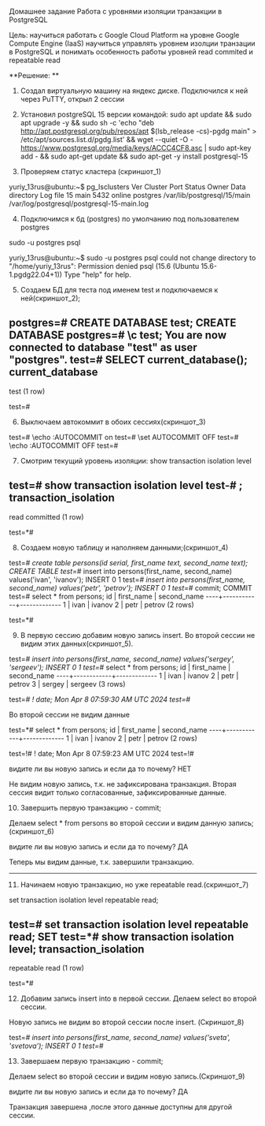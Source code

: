 Домашнее задание
Работа с уровнями изоляции транзакции в PostgreSQL

Цель:
научиться работать с Google Cloud Platform на уровне Google Compute Engine (IaaS)
научиться управлять уровнем изолции транзации в PostgreSQL и понимать особенность работы уровней read commited и repeatable read

**Решение: **

1. Создал виртуальную машину на яндекс диске.
	Подключился к ней через PuTTY, открыл 2 сессии
	
2. Установил postgreSQL 15 версии командой:
sudo apt update && sudo apt upgrade -y && sudo sh -c 'echo "deb http://apt.postgresql.org/pub/repos/apt $(lsb_release -cs)-pgdg main" > /etc/apt/sources.list.d/pgdg.list' && wget --quiet -O - https://www.postgresql.org/media/keys/ACCC4CF8.asc | sudo apt-key add - && sudo apt-get update && sudo apt-get -y install postgresql-15

3. Проверяем статус кластера (скриншот_1)

yuriy_13rus@ubuntu:~$ pg_lsclusters
Ver Cluster Port Status Owner    Data directory              Log file
15  main    5432 online postgres /var/lib/postgresql/15/main /var/log/postgresql/postgresql-15-main.log

4. Подключимся к бд (postgres) по умолчанию под пользователем postgres

sudo -u postgres psql

yuriy_13rus@ubuntu:~$ sudo -u postgres psql
could not change directory to "/home/yuriy_13rus": Permission denied
psql (15.6 (Ubuntu 15.6-1.pgdg22.04+1))
Type "help" for help.

5. Создаем БД для теста под именем test и подключаемся к ней(скриншот_2);

postgres=# CREATE DATABASE test;
CREATE DATABASE
postgres=# \c test;
You are now connected to database "test" as user "postgres".
test=# SELECT current_database();
 current_database
------------------
 test
(1 row)

test=#

6. Выключаем автокоммит в обоих сессиях(скриншот_3)

test=# \echo :AUTOCOMMIT
on
test=# \set AUTOCOMMIT OFF
test=# \echo :AUTOCOMMIT
OFF
test=#

7. Смотрим текущий уровень изоляции: show transaction isolation level

test=# show transaction isolation level
test-# ;
 transaction_isolation
-----------------------
 read committed
(1 row)

test=*#

8. Создаем новую таблицу и наполняем данными;(скриншот_4)

test=*# create table persons(id serial, first_name text, second_name text);
CREATE TABLE
test=*# insert into persons(first_name, second_name) values('ivan', 'ivanov');
INSERT 0 1
test=*# insert into persons(first_name, second_name) values('petr', 'petrov');
INSERT 0 1
test=*# commit;
COMMIT
test=# select * from persons;
 id | first_name | second_name
----+------------+-------------
  1 | ivan       | ivanov
  2 | petr       | petrov
(2 rows)

test=*#

9. В первую сессию добавим новую запись insert. Во второй сессии не видим этих данных(скриншот_5).

test=*# insert into persons(first_name, second_name) values('sergey', 'sergeev');
INSERT 0 1
test=*# select * from persons;
 id | first_name | second_name
----+------------+-------------
  1 | ivan       | ivanov
  2 | petr       | petrov
  3 | sergey     | sergeev
(3 rows)

test=*# \! date;
Mon Apr  8 07:59:30 AM UTC 2024
test=*#

Во второй сессии не видим данные

test=*# select * from persons;
 id | first_name | second_name
----+------------+-------------
  1 | ivan       | ivanov
  2 | petr       | petrov
(2 rows)

test=!# \! date;
Mon Apr  8 07:59:23 AM UTC 2024
test=!#

видите ли вы новую запись и если да то почему? НЕТ

Не видим новую запись, т.к. не зафиксирована транзакция. 
Вторая сессия видит только согласованные, зафиксированные данные.

10. Завершить первую транзакцию - commit;

Делаем select * from persons во второй сессии и видим данную запись;(скриншот_6)

видите ли вы новую запись и если да то почему? 	ДА

Теперь мы видим данные, т.к. завершили транзакцию.

--------------------------------------------------------------------------
11. Начинаем новую транзакцию, но уже repeatable read.(скриншот_7)

set transaction isolation level repeatable read;

test=# set transaction isolation level repeatable read;
SET
test=*# show transaction isolation level;
 transaction_isolation
-----------------------
 repeatable read
(1 row)

test=*#

12. Добавим запись insert into в первой сессии. Делаем select во второй сессии.

Новую запись не видим во второй сессии после insert. (Скриншот_8)

test=*# insert into persons(first_name, second_name) values('sveta', 'svetova');
INSERT 0 1
test=*#

13. Завершаем первую транзакцию - commit; 

Делаем select во второй сессии и видим новую запись.(Скриншот_9)


видите ли вы новую запись и если да то почему? ДА 

Транзакция завершена ,после этого данные доступны для другой сессии.
